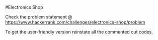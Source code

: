 #Electronics Shop

Check the problem statement @ https://www.hackerrank.com/challenges/electronics-shop/problem

To get the user-friendly version reinstate all the commented out codes.


